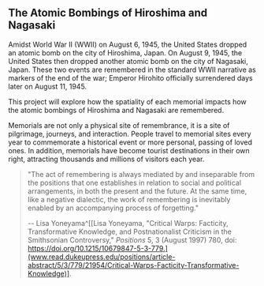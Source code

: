 <section id="test">

# The Atomic Bombings of Hiroshima and Nagasaki

Amidst World War II (WWII) on August 6, 1945, the United States dropped an atomic bomb on the city of Hiroshima, Japan. On August 9, 1945, the United States then dropped another atomic bomb on the city of Nagasaki, Japan. These two events are remembered in the standard WWII narrative as markers of the end of the war; Emperor Hirohito officially surrendered days later on August 11, 1945. 

This project will explore how the spatiality of each memorial impacts how the atomic bombings of Hiroshima and Nagasaki are remembered. 

Memorials are not only a physical site of remembrance, it is a site of pilgrimage, journeys, and interaction. People travel to memorial sites every year to commemorate a historical event or more personal, passing of loved ones. In addition, memorials have become tourist destinations in their own right, attracting thousands and millions of visitors each year. 

> "The act of remembering is always mediated by and inseparable from the positions that one establishes in relation to social and political arrangements, in both the present and the future. At the same time, like a negative dialectic, the work of remembering is inevitably enabled by an accompanying process of forgetting."
>
>-- Lisa Yoneyama^[[Lisa Yoneyama, "Critical Warps: Facticity, Transformative Knowledge, and Postnationalist Criticism in the Smithsonian Controversy," *Positions* 5, 3 (August 1997) 780, doi: https://doi.org/10.1215/10679847-5-3-779.](www.read.dukeupress.edu/positions/article-abstract/5/3/779/21954/Critical-Warps-Facticity-Transformative-Knowledge)].

</section>
